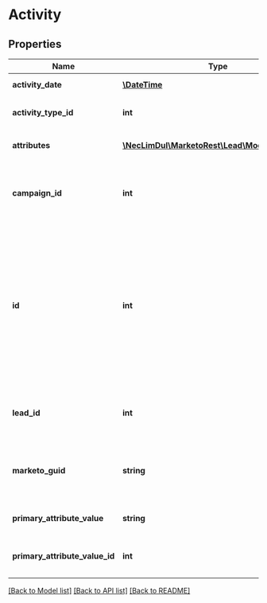 # Activity

## Properties
Name | Type | Description | Notes
------------ | ------------- | ------------- | -------------
**activity_date** | [**\DateTime**](\DateTime.md) | Datetime of the activity | 
**activity_type_id** | **int** | Id of the activity type | 
**attributes** | [**\NecLimDul\MarketoRest\Lead\Model\Attribute[]**](Attribute.md) | List of secondary attributes | 
**campaign_id** | **int** | Id of the associated Smart Campaign, if applicable | [optional] 
**id** | **int** | Integer id of the activity.  For instances which have been migrated to Activity Service, this field may not be present, and should not be treated as unique. | 
**lead_id** | **int** | Id of the lead associated to the activity | 
**marketo_guid** | **string** | Unique id of the activity (128 character string) | [optional] 
**primary_attribute_value** | **string** | Value of the primary attribute | 
**primary_attribute_value_id** | **int** | Id of the primary attribute field | 

[[Back to Model list]](../README.md#documentation-for-models) [[Back to API list]](../README.md#documentation-for-api-endpoints) [[Back to README]](../README.md)


